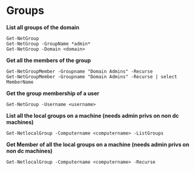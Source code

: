 # Groups

**List all groups of the domain**

```
Get-NetGroup
Get-NetGroup -GroupName *admin*
Get-NetGroup -Domain <domain>
```

**Get all the members of the group**

```
Get-NetGroupMember -Groupname "Domain Admins" -Recurse
Get-NetGroupMember -Groupname "Domain Admins" -Recurse | select MemberName
```

**Get the group membership of a user**

```
Get-NetGroup -Username <username>
```

**List all the local groups on a machine (needs admin privs on non dc machines)**

```
Get-NetlocalGroup -Computername <computername> -ListGroups
```

**Get Member of all the local groups on a machine (needs admin privs on non dc machines)**

```
Get-NetlocalGroup -Computername <computername> -Recurse
```
